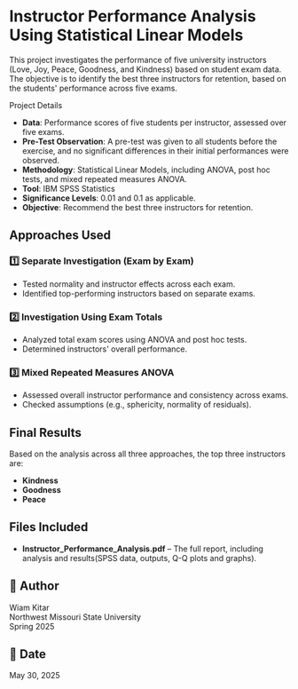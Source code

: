 # Instructor Performance Analysis Using Statistical Linear Models

This project investigates the performance of five university instructors (Love, Joy, Peace, Goodness, and Kindness) based on student exam data. The objective is to identify the best three instructors for retention, based on the students' performance across five exams.

Project Details

- **Data**: Performance scores of five students per instructor, assessed over five exams.
- **Pre-Test Observation**: A pre-test was given to all students before the exercise, and no significant differences in their initial performances were observed.
- **Methodology**: Statistical Linear Models, including ANOVA, post hoc tests, and mixed repeated measures ANOVA.
- **Tool**: IBM SPSS Statistics
- **Significance Levels**: 0.01 and 0.1 as applicable.
- **Objective**: Recommend the best three instructors for retention.

## Approaches Used

### 1️⃣ Separate Investigation (Exam by Exam)
- Tested normality and instructor effects across each exam.
- Identified top-performing instructors based on separate exams.

### 2️⃣ Investigation Using Exam Totals
- Analyzed total exam scores using ANOVA and post hoc tests.
- Determined instructors' overall performance.

### 3️⃣ Mixed Repeated Measures ANOVA
- Assessed overall instructor performance and consistency across exams.
- Checked assumptions (e.g., sphericity, normality of residuals).

## Final Results

Based on the analysis across all three approaches, the top three instructors are:
- **Kindness**
- **Goodness**
- **Peace**

## Files Included

- **Instructor_Performance_Analysis.pdf** – The full report, including analysis and results(SPSS data, outputs, Q-Q plots and graphs). 
## 🌸 Author

Wiam Kitar  
Northwest Missouri State University  
Spring 2025

## 📅 Date

May 30, 2025
